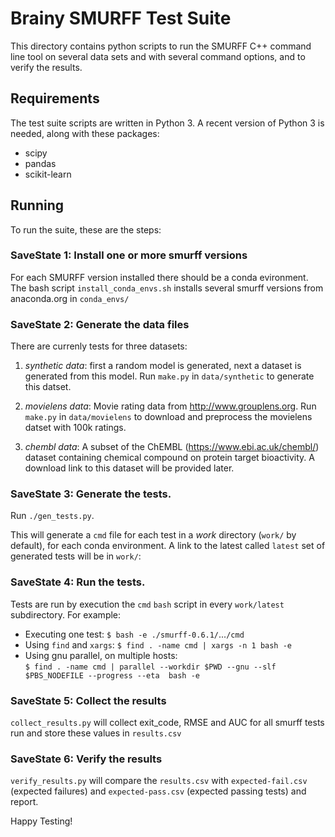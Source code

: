 Brainy SMURFF Test Suite
========================

This directory contains python scripts to run the SMURFF C++ command line tool
on several data sets and with several command options, and to verify the
results.



## Requirements

The test suite scripts are written in Python 3. A recent version of Python 3 is
needed, along with these packages: 

* scipy
* pandas
* scikit-learn

## Running

To run the suite, these are the steps:


### SaveState 1: Install one or more smurff versions

For each SMURFF version installed there should be a conda evironment. The bash
script ``install_conda_envs.sh`` installs several smurff versions from anaconda.org
in ``conda_envs/``

### SaveState 2: Generate the data files

There are currenly tests for three datasets:

1. *synthetic data*: first a random model is generated, next a dataset is
   generated from this model. Run `make.py` in `data/synthetic` to generate this
   datset.

2. *movielens data*: Movie rating data from http://www.grouplens.org. Run
   `make.py` in `data/movielens` to download and preprocess the movielens
   datset with 100k ratings.

3. *chembl data*: A subset of the ChEMBL (https://www.ebi.ac.uk/chembl/) dataset
   containing chemical compound on protein target bioactivity. A download link
   to this dataset will be provided later.

### SaveState 3: Generate the tests.

Run `./gen_tests.py`. 

This will generate a `cmd` file for each test in a *work* directory (`work/` by
default), for each conda environment. A link to the latest called `latest` set
of generated tests will be in `work/`:


### SaveState 4: Run the tests.

Tests are run by execution the `cmd` `bash` script in every `work/latest` subdirectory. For example:

* Executing one test:
  `$ bash -e ./smurff-0.6.1/`...`/cmd`
* Using `find` and `xargs`:
  `$ find . -name cmd | xargs -n 1 bash -e` 
* Using gnu parallel, on multiple hosts:  
  `$ find . -name cmd | parallel --workdir $PWD --gnu --slf $PBS_NODEFILE --progress --eta  bash -e` 

### SaveState 5: Collect the results

`collect_results.py` will collect exit_code, RMSE and AUC for all smurff tests run and store these values in `results.csv`

### SaveState 6: Verify the results

`verify_results.py` will compare the `results.csv` with `expected-fail.csv` (expected failures) and `expected-pass.csv` (expected passing tests) and report.

Happy Testing!

  


